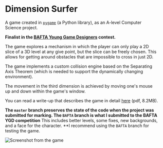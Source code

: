 # Dimension Surfer
A game created in [`pygame`](https://www.pygame.org/) (a Python library), as an
A-level Computer Science project.

**Finalist in the [BAFTA Young Game Designers](http://ygd.bafta.org/competition/competition-news/2017/dimension-surfer)
contest.**

The game explores a mechanism in which the player can only play a 2D slice of
a 3D level at any give point, but the slice can be freely chosen. This allows
for getting around obstacles that are impossible to cross in just 2D.

The game implements a custom collision engine based on the Separating Axis
Theorem (which is needed to support the dynamically changing environment).

The movement in the third dimension is achieved by moving one's mouse up and
down within the game's window.

You can read a write-up that describes the game in detail [here](http://dranczewski.j.pl/DimensionSurfer.pdf)
(pdf, 8.2MB).

**The `master` branch preserves the state of the code when the project was
submitted for marking. The `BAFTA` branch is what I submitted to the BAFTA
YGD competition** This includes better levels, some fixes, new backgrounds,
and a face for the character. **I recommend using the `BAFTA` branch for testing the game.

![Screenshot from the game](https://i.imgur.com/OymJnY4.png "Screenshot from the game")
